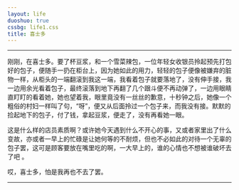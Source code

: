 ```yaml
---
layout: life
duoshuo: true
cssbg: life1.css
title: 喜士多
---
```


----------


刚刚，在喜士多。要了杯豆浆，和一个雪菜辣包，一位年轻女收银员拎起预先打包好的包子，便随手一扔在柜台上，因为她如此的用力，轻轻的包子便像被嫌弃的脏物一样，从柜头的一端翻滚到我这一端，我看着包子就要落地了，没有伸手接，我一边用余光看着包子，最终滚落到地下再翻了几个跟斗便不再动弹了，一边用眼睛直盯盯的看着她，她也望着我，眼里竟没有一丝丝的歉意，十秒钟之后，她像一个粗俗的村妇一样叫了句，“呀”，便又从后面拎过一个包子来，而我没有接。默默的捡起地下的包子，付了钱，拿起豆浆，便走了，没有再看她一眼。

这是什么样的店员素质啊？或许她今天遇到什么不开心的事，又或者家里出了什么变故，亦或者一早上的忙碌是让她何等的不耐烦，但也不必如此的对待一个无辜的包子罢，这可是顾客要放在嘴里吃的啊，一大早上的，谁的心情也不想被谁破坏去了吧 。

哎，喜士多，怕是我再也不去了罢。

---------

